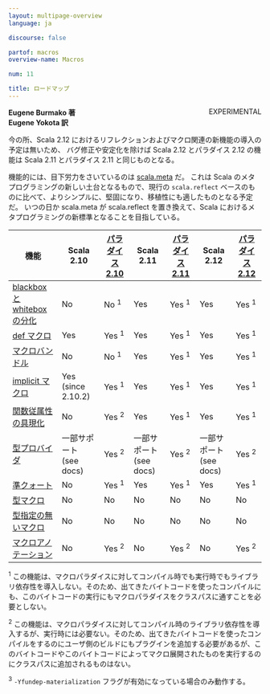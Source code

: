 ```yaml
---
layout: multipage-overview
language: ja

discourse: false

partof: macros
overview-name: Macros

num: 11

title: ロードマップ
---
```


<span class="tag" style="float: right;">EXPERIMENTAL</span>

**Eugene Burmako 著**<br>
**Eugene Yokota 訳**

今の所、Scala 2.12 におけるリフレクションおよびマクロ関連の新機能の導入の予定は無いため、
バグ修正や安定化を除けば Scala 2.12 とパラダイス 2.12 の機能は Scala 2.11 とパラダイス 2.11 と同じものとなる。

機能的には、目下労力をさいているのは [scala.meta](http://scalameta.org) だ。
これは Scala のメタプログラミングの新しい土台となるもので、現行の `scala.reflect` ベースのものに比べて、よりシンプルに、堅固になり、移植性にも適したものとなる予定だ。
いつの日か scala.meta が scala.reflect を置き換えて、Scala におけるメタプログラミングの新標準となることを目指している。

| 機能                                                                           | Scala 2.10                 | [パラダイス 2.10](/ja/overviews/macros/paradise.html) | Scala 2.11                 | [パラダイス 2.11](/ja/overviews/macros/paradise.html) | Scala 2.12                  | [パラダイス 2.12](/ja/overviews/macros/paradise.html) |
|-----------------------------------------------------------------------------------|----------------------------|--------------------------------------------------|----------------------------|--------------------------------------------------|-----------------------------|--------------------------------------------------|
| [blackbox と whitebox の分化](/ja/overviews/macros/blackbox-whitebox.html)          | No                         | No  <sup>1</sup>                                 | Yes                        | Yes <sup>1</sup>                                 | Yes                         | Yes <sup>1</sup>                                 |
| [def マクロ](/ja/overviews/macros/overview.html)                                     | Yes                        | Yes <sup>1</sup>                                 | Yes                        | Yes <sup>1</sup>                                 | Yes                         | Yes <sup>1</sup>                                 |
| [マクロバンドル](/ja/overviews/macros/bundles.html)                                   | No                         | No  <sup>1</sup>                                 | Yes                        | Yes <sup>1</sup>                                 | Yes                         | Yes <sup>1</sup>                                 |
| [implicit マクロ](/ja/overviews/macros/implicits.html)                               | Yes (since 2.10.2)         | Yes <sup>1</sup>                                 | Yes                        | Yes <sup>1</sup>                                 | Yes                         | Yes <sup>1</sup>                                 |
| [関数従属性の具現化](/ja/overviews/macros/implicits.html#fundep_materialization) | No                         | Yes <sup>2</sup>                                 | Yes                        | Yes <sup>1</sup>                                 | Yes                         | Yes <sup>1</sup>                                 |
| [型プロバイダ](/ja/overviews/macros/typeproviders.html)                            | 一部サポート (see docs) | Yes <sup>2</sup>                                 | 一部サポート (see docs) | Yes <sup>2</sup>                                 | 一部サポート (see docs)  | Yes <sup>2</sup>                                 |
| [準クォート](/ja/overviews/quasiquotes/intro.html)                                 | No                         | Yes <sup>1</sup>                                 | Yes                        | Yes <sup>1</sup>                                 | Yes                         | Yes <sup>1</sup>                                 |
| [型マクロ](/ja/overviews/macros/typemacros.html)                                  | No                         | No                                               | No                         | No                                               | No                          | No                                               |
| [型指定の無いマクロ](/ja/overviews/macros/untypedmacros.html)                            | No                         | No                                               | No                         | No                                               | No                          | No                                               |
| [マクロアノテーション](/ja/overviews/macros/annotations.html)                           | No                         | Yes <sup>2</sup>                                 | No                         | Yes <sup>2</sup>                                 | No                          | Yes <sup>2</sup>                                 |

<p><sup>1</sup> この機能は、マクロパラダイスに対してコンパイル時でも実行時でもライブラリ依存性を導入しない。そのため、出てきたバイトコードを使ったコンパイルにも、このバイトコードの実行にもマクロパラダイスをクラスパスに通すことを必要としない。</p>
<p><sup>2</sup> この機能は、マクロパラダイスに対してコンパイル時のライブラリ依存性を導入するが、実行時には必要ない。そのため、出てきたバイトコードを使ったコンパイルをするのにユーザ側のビルドにもプラグインを追加する必要があるが、このバイトコードやこのバイトコードによってマクロ展開されたものを実行するのにクラスパスに追加されるものはない。</p>
<p><sup>3</sup> <code>-Yfundep-materialization</code> フラグが有効になっている場合のみ動作する。</p>
